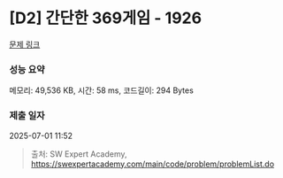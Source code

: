 # [D2] 간단한 369게임 - 1926 

[문제 링크](https://swexpertacademy.com/main/code/problem/problemDetail.do?contestProbId=AV5PTeo6AHUDFAUq) 

### 성능 요약

메모리: 49,536 KB, 시간: 58 ms, 코드길이: 294 Bytes

### 제출 일자

2025-07-01 11:52



> 출처: SW Expert Academy, https://swexpertacademy.com/main/code/problem/problemList.do